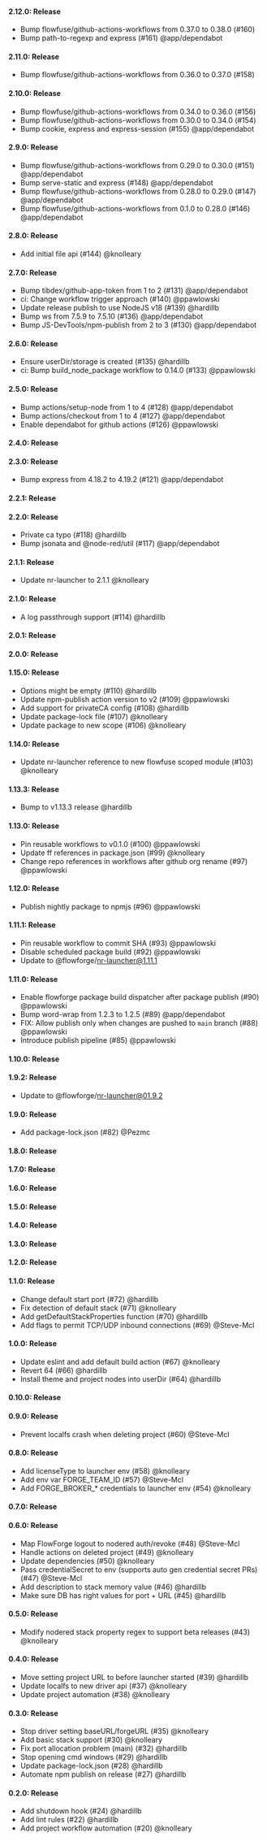 #### 2.12.0: Release

 - Bump flowfuse/github-actions-workflows from 0.37.0 to 0.38.0 (#160)
 - Bump path-to-regexp and express (#161) @app/dependabot

#### 2.11.0: Release

 - Bump flowfuse/github-actions-workflows from 0.36.0 to 0.37.0 (#158)

#### 2.10.0: Release

 - Bump flowfuse/github-actions-workflows from 0.34.0 to 0.36.0 (#156)
 - Bump flowfuse/github-actions-workflows from 0.30.0 to 0.34.0 (#154)
 - Bump cookie, express and express-session (#155) @app/dependabot

#### 2.9.0: Release

 - Bump flowfuse/github-actions-workflows from 0.29.0 to 0.30.0 (#151) @app/dependabot
 - Bump serve-static and express (#148) @app/dependabot
 - Bump flowfuse/github-actions-workflows from 0.28.0 to 0.29.0 (#147) @app/dependabot
 - Bump flowfuse/github-actions-workflows from 0.1.0 to 0.28.0 (#146) @app/dependabot

#### 2.8.0: Release

 - Add initial file api (#144) @knolleary

#### 2.7.0: Release

 - Bump tibdex/github-app-token from 1 to 2 (#131) @app/dependabot
 - ci: Change workflow trigger approach (#140) @ppawlowski
 - Update release publish to use NodeJS v18 (#139) @hardillb
 - Bump ws from 7.5.9 to 7.5.10 (#136) @app/dependabot
 - Bump JS-DevTools/npm-publish from 2 to 3 (#130) @app/dependabot

#### 2.6.0: Release

 - Ensure userDir/storage is created (#135) @hardillb
 - ci: Bump build_node_package workflow to 0.14.0 (#133) @ppawlowski

#### 2.5.0: Release

 - Bump actions/setup-node from 1 to 4 (#128) @app/dependabot
 - Bump actions/checkout from 1 to 4 (#127) @app/dependabot
 - Enable dependabot for github actions (#126) @ppawlowski

#### 2.4.0: Release


#### 2.3.0: Release

 - Bump express from 4.18.2 to 4.19.2 (#121) @app/dependabot

#### 2.2.1: Release


#### 2.2.0: Release

 - Private ca typo (#118) @hardillb
 - Bump jsonata and @node-red/util (#117) @app/dependabot

#### 2.1.1: Release

 - Update nr-launcher to 2.1.1 @knolleary

#### 2.1.0: Release

 - A log passthrough support (#114) @hardillb

#### 2.0.1: Release


#### 2.0.0: Release


#### 1.15.0: Release

 - Options might be empty (#110) @hardillb
 - Update npm-publish action version to v2 (#109) @ppawlowski
 - Add support for privateCA config (#108) @hardillb
 - Update package-lock file (#107) @knolleary
 - Update package to new scope (#106) @knolleary

#### 1.14.0: Release

 - Update nr-launcher reference to new flowfuse scoped module (#103) @knolleary

#### 1.13.3: Release

 - Bump to v1.13.3 release @hardillb

#### 1.13.0: Release

 - Pin reusable workflows to v0.1.0 (#100) @ppawlowski
 - Update ff references in package.json (#99) @knolleary
 - Change repo references in workflows after github org rename (#97) @ppawlowski

#### 1.12.0: Release

 - Publish nightly package to npmjs (#96) @ppawlowski

#### 1.11.1: Release

 - Pin reusable workflow to commit SHA (#93) @ppawlowski
 - Disable scheduled package build (#92) @ppawlowski
 - Update to @flowforge/nr-launcher@1.11.1

#### 1.11.0: Release

 - Enable flowforge package build dispatcher after package publish (#90) @ppawlowski
 - Bump word-wrap from 1.2.3 to 1.2.5 (#89) @app/dependabot
 - FIX: Allow publish only when changes are pushed to `main` branch (#88) @ppawlowski
 - Introduce publish pipeline (#85) @ppawlowski

#### 1.10.0: Release


#### 1.9.2: Release

 - Update to @flowforge/nr-launcher@01.9.2

#### 1.9.0: Release

 - Add package-lock.json (#82) @Pezmc

#### 1.8.0: Release


#### 1.7.0: Release


#### 1.6.0: Release


#### 1.5.0: Release


#### 1.4.0: Release


#### 1.3.0: Release


#### 1.2.0: Release


#### 1.1.0: Release

 - Change default start port (#72) @hardillb
 - Fix detection of default stack (#71) @knolleary
 - Add getDefaultStackProperties function (#70) @hardillb
 - Add flags to permit TCP/UDP inbound connections (#69) @Steve-Mcl

#### 1.0.0: Release

 - Update eslint and add default build action (#67) @knolleary
 - Revert 64 (#66) @hardillb
 - Install theme and project nodes into userDir (#64) @hardillb

#### 0.10.0: Release


#### 0.9.0: Release

 - Prevent localfs crash when deleting project (#60) @Steve-Mcl

#### 0.8.0: Release

 - Add licenseType to launcher env (#58) @knolleary
 - Add env var FORGE_TEAM_ID (#57) @Steve-Mcl
 - Add FORGE_BROKER_* credentials to launcher env (#54) @knolleary

#### 0.7.0: Release


#### 0.6.0: Release

 - Map FlowForge logout to nodered auth/revoke (#48) @Steve-Mcl
 - Handle actions on deleted project (#49) @knolleary
 - Update dependencies (#50) @knolleary
 - Pass credentialSecret to env (supports auto gen credential secret PRs) (#47) @Steve-Mcl
 - Add description to stack memory value (#46) @hardillb
 - Make sure DB has right values for port + URL (#45) @hardillb

#### 0.5.0: Release

 - Modify nodered stack property regex to support beta releases (#43) @knolleary

#### 0.4.0: Release

 - Move setting project URL to before launcher started (#39) @hardillb
 - Update localfs to new driver api (#37) @knolleary
 - Update project automation (#38) @knolleary

#### 0.3.0: Release

 - Stop driver setting baseURL/forgeURL (#35) @knolleary
 - Add basic stack support (#30) @knolleary
 - Fix port allocation problem (main) (#32) @hardillb
 - Stop opening cmd windows (#29) @hardillb
 - Update package-lock.json (#28) @hardillb
 - Automate npm publish on release (#27) @hardillb

#### 0.2.0: Release

 - Add shutdown hook (#24) @hardillb
 - Add lint rules (#22) @hardillb
 - Add project workflow automation (#20) @knolleary
